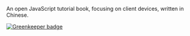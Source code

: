 An open JavaScript tutorial book, focusing on client devices, written in Chinese.


[![Greenkeeper badge](https://badges.greenkeeper.io/hyb628/jekyll_demo.svg)](https://greenkeeper.io/)